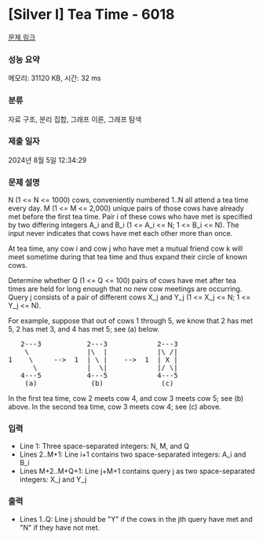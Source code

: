 # [Silver I] Tea Time - 6018 

[문제 링크](https://www.acmicpc.net/problem/6018) 

### 성능 요약

메모리: 31120 KB, 시간: 32 ms

### 분류

자료 구조, 분리 집합, 그래프 이론, 그래프 탐색

### 제출 일자

2024년 8월 5일 12:34:29

### 문제 설명

<p>N (1 <= N <= 1000) cows, conveniently numbered 1..N all attend a tea time every day. M (1 <= M <= 2,000) unique pairs of those cows have already met before the first tea time. Pair i of these cows who have met is specified by two differing integers A_i and B_i (1 <= A_i <= N; 1 <= B_i <= N). The input never indicates that cows have met each other more than once.</p>

<p>At tea time, any cow i and cow j who have met a mutual friend cow k will meet sometime during that tea time and thus expand their circle of known cows.</p>

<p>Determine whether Q (1 <= Q <= 100) pairs of cows have met after tea times are held for long enough that no new cow meetings are occurring. Query j consists of a pair of different cows X_j and Y_j (1 <= X_j <= N; 1 <= Y_j <= N).</p>

<p>For example, suppose that out of cows 1 through 5, we know that 2 has met 5, 2 has met 3, and 4 has met 5; see (a) below.</p>

<pre>   2---3           2---3            2---3
    \              |\  |            |\ /|
1    \     -->  1  | \ |    -->  1  | X |
      \            |  \|            |/ \|
   4---5           4---5            4---5
    (a)             (b)              (c)</pre>

<p>In the first tea time, cow 2 meets cow 4, and cow 3 meets cow 5; see (b) above. In the second tea time, cow 3 meets cow 4; see (c) above.</p>

### 입력 

 <ul>
	<li>Line 1: Three space-separated integers: N, M, and Q</li>
	<li>Lines 2..M+1: Line i+1 contains two space-separated integers: A_i and B_i</li>
	<li>Lines M+2..M+Q+1: Line j+M+1 contains query j as two space-separated integers: X_j and Y_j</li>
</ul>

<p> </p>

### 출력 

 <ul>
	<li>Lines 1..Q: Line j should be "Y" if the cows in the jth query have met and "N" if they have not met.</li>
</ul>

<p> </p>

